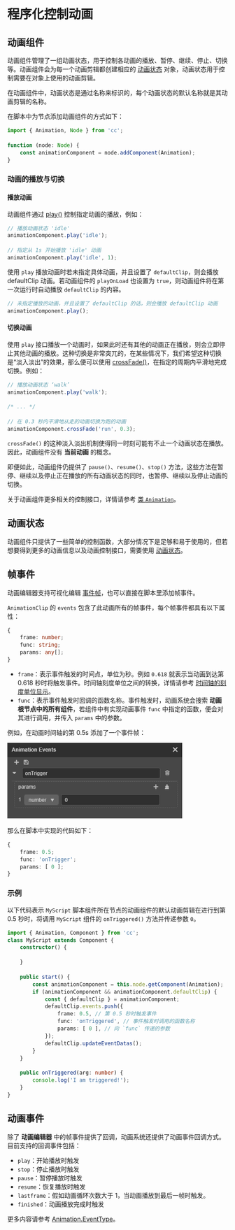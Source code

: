 # 程序化控制动画

## 动画组件

动画组件管理了一组动画状态，用于控制各动画的播放、暂停、继续、停止、切换等。动画组件会为每一个动画剪辑都创建相应的 [动画状态](animation-state.md) 对象，动画状态用于控制需要在对象上使用的动画剪辑。

在动画组件中，动画状态是通过名称来标识的，每个动画状态的默认名称就是其动画剪辑的名称。

在脚本中为节点添加动画组件的方式如下：

```ts
import { Animation, Node } from 'cc';

function (node: Node) {
    const animationComponent = node.addComponent(Animation);
}
```

### 动画的播放与切换

#### 播放动画

动画组件通过 [play()](__APIDOC__/zh/#/docs/3.3/zh/animation/Class/Animation?id=play) 控制指定动画的播放，例如：

```ts
// 播放动画状态 'idle'
animationComponent.play('idle');

// 指定从 1s 开始播放 'idle' 动画
animationComponent.play('idle', 1);
```

使用 `play` 播放动画时若未指定具体动画，并且设置了 `defaultClip`，则会播放 defaultClip 动画。若动画组件的 `playOnLoad` 也设置为 `true`，则动画组件将在第一次运行时自动播放 `defaultClip` 的内容。

```ts
// 未指定播放的动画，并且设置了 defaultClip 的话，则会播放 defaultClip 动画
animationComponent.play();
```

#### 切换动画

使用 `play` 接口播放一个动画时，如果此时还有其他的动画正在播放，则会立即停止其他动画的播放。这种切换是非常突兀的，在某些情况下，我们希望这种切换是“淡入淡出”的效果，那么便可以使用 [crossFade()](__APIDOC__/zh/#/docs/3.3/zh/animation/Class/Animation?id=crossfade)，在指定的周期内平滑地完成切换。例如：

```ts
// 播放动画状态 ‘walk’
animationComponent.play('walk');

/* ... */

// 在 0.3 秒内平滑地从走的动画切换为跑的动画
animationComponent.crossFade('run', 0.3);
```

`crossFade()` 的这种淡入淡出机制使得同一时刻可能有不止一个动画状态在播放。因此，动画组件没有 **当前动画** 的概念。

即便如此，动画组件仍提供了 `pause()`、`resume()`、`stop()` 方法，这些方法在暂停、继续以及停止正在播放的所有动画状态的同时，也暂停、继续以及停止动画的切换。

关于动画组件更多相关的控制接口，详情请参考 [类 `Animation`](__APIDOC__/zh/#/docs/3.3/zh/animation/Class/Animation)。

## 动画状态

动画组件只提供了一些简单的控制函数，大部分情况下是足够和易于使用的，但若想要得到更多的动画信息以及动画控制接口，需要使用 [动画状态](animation-state.md)。

## 帧事件

动画编辑器支持可视化编辑 [事件帧](animation-event.md)，也可以直接在脚本里添加帧事件。

`AnimationClip` 的 `events` 包含了此动画所有的帧事件，每个帧事件都具有以下属性：

```ts
{
    frame: number;
    func: string;
    params: any[];
}
```

- `frame`：表示事件触发的时间点，单位为秒。例如 `0.618` 就表示当动画到达第 0.618 秒时将触发事件。时间轴刻度单位之间的转换，详情请参考 [时间轴的刻度单位显示](animation-editor.md#%E6%97%B6%E9%97%B4%E8%BD%B4%E7%9A%84%E5%88%BB%E5%BA%A6%E5%8D%95%E4%BD%8D%E6%98%BE%E7%A4%BA)。
- `func`：表示事件触发时回调的函数名称。事件触发时，动画系统会搜索 **动画根节点中的所有组件**，若组件中有实现动画事件 `func` 中指定的函数，便会对其进行调用，并传入 `params` 中的参数。

例如，在动画时间轴的第 0.5s 添加了一个事件帧：

![keyframe](./animation/keyframe.png)

那么在脚本中实现的代码如下：

```ts
{
    frame: 0.5;
    func: 'onTrigger';
    params: [ 0 ];
}
```

### 示例

以下代码表示 `MyScript` 脚本组件所在节点的动画组件的默认动画剪辑在进行到第 0.5 秒时，将调用 `MyScript` 组件的 `onTriggered()` 方法并传递参数 `0`。

```ts
import { Animation, Component } from 'cc';
class MyScript extends Component {
    constructor() {

    }

    public start() {
        const animationComponent = this.node.getComponent(Animation);
        if (animationComponent && animationComponent.defaultClip) {
            const { defaultClip } = animationComponent;
            defaultClip.events.push({
                frame: 0.5, // 第 0.5 秒时触发事件
                func: 'onTriggered', // 事件触发时调用的函数名称
                params: [ 0 ], // 向 `func` 传递的参数
            });
            defaultClip.updateEventDatas();
        }
    }

    public onTriggered(arg: number) {
        console.log('I am triggered!');
    }
}
```

## 动画事件

除了 **动画编辑器** 中的帧事件提供了回调，动画系统还提供了动画事件回调方式。目前支持的回调事件包括：

- `play`：开始播放时触发
- `stop`：停止播放时触发
- `pause`：暂停播放时触发
- `resume`：恢复播放时触发
- `lastframe`：假如动画循环次数大于 1，当动画播放到最后一帧时触发。
- `finished`：动画播放完成时触发

更多内容请参考 [Animation.EventType](__APIDOC__/zh/#/docs/3.3/zh/animation/Class/Animation?id=eventtype)。
